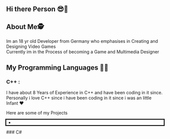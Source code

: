 ## Hi there Person 😎👋

## About Me🕵️
Im an 18 yr old Developer from Germany who emphasises in Creating and Designing Video Games \
Currently im in the Process of becoming a Game and Multimedia Designer 

## My Programming Languages 🧑‍🎓
### C++ :
I have about 8 Years of Experience in C++ and have been coding in it since.\
Personally i love C++ since i have been coding in it since i was an little Infant ❤️

Here are some of my Projects 
<ul style="outline-style: solid;">
  <li>
    
  </li>
</ul>
### C#
